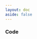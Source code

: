 ```yaml
---
layout: doc
aside: false
---
```


<script setup>

import {
  VPTeamPage,
  VPTeamPageTitle,
  VPTeamMembers
} from 'vitepress/theme'

const code = [
  // { title:"C",link:"/pages/wiki/swift",icon:"./wiki/c.png",desc:"回炉重造" },
  { title:"SwiftUI",link:"/pages/wiki/swift",icon:"./wiki/swiftui.png",desc:"SwiftUI" },
    // { title:"Git",link:"/pages/wiki/swift",icon:"./wiki/git.png",desc:"Git" },

]

const os = [
  { title:"Windows",link:"/pages/wiki/swift",icon:"./wiki/windows.png",desc:"Windows" },
  { title:"Linux",link:"/pages/wiki/swift",icon:"./wiki/linux.png",desc:"Linux" },
]

</script>

<VPTeamPage>
  <VPTeamPageTitle>
    <template #title>
      Wiki
    </template>
    <template #lead>
      到底要记住多少命令行才会让脑袋爆炸呢？
    </template>
  </VPTeamPageTitle>
</VPTeamPage>

### Code

<br>

<LinkCard  :items ="code" />


<!-- 
### OS

<br> -->

<LinkCard  :items ="os" />

<style>

.content{
    
    max-width: unset !important;

}

</style>